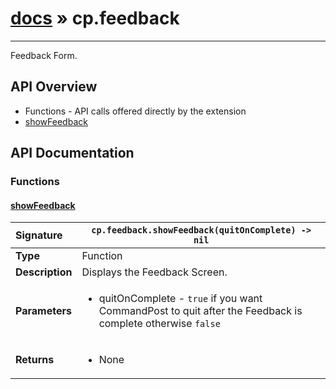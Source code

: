 # [docs](index.md) » cp.feedback
---

Feedback Form.

## API Overview
* Functions - API calls offered directly by the extension
 * [showFeedback](#showfeedback)

## API Documentation

### Functions

#### [showFeedback](#showfeedback)
| <span style="float: left;">**Signature**</span> | <span style="float: left;">`cp.feedback.showFeedback(quitOnComplete) -> nil` </span>                                                          |
| -----------------------------------------------------|---------------------------------------------------------------------------------------------------------|
| **Type**                                             | Function                                                                                         |
| **Description**                                      | Displays the Feedback Screen.                                                                                         |
| **Parameters**                                       | <ul markdown="1"><li markdown="1">quitOnComplete - `true` if you want CommandPost to quit after the Feedback is complete otherwise `false`</li></ul> |
| **Returns**                                          | <ul markdown="1"><li markdown="1">None</li></ul>          |

